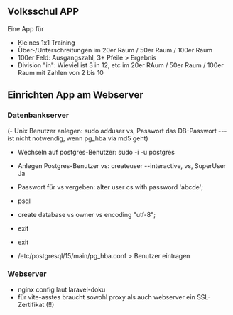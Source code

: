 ## Volksschul APP

Eine App für
- Kleines 1x1 Training
- Über-/Unterschreitungen im 20er Raum / 50er Raum / 100er Raum
- 100er Feld: Ausgangszahl, 3+ Pfeile > Ergebnis
- Division "in": Wieviel ist 3 in 12, etc im 20er RAum / 50er Raum / 100er Raum mit Zahlen von 2 bis 10

## Einrichten App am Webserver

### Datenbankserver

(- Unix Benutzer anlegen: sudo adduser vs, Passwort das DB-Passwort  --- ist nicht notwendig, wenn pg_hba via md5 geht)
- Wechseln auf postgres-Benutzer: sudo -i -u postgres
- Anlegen Postgres-Benutzer vs: createuser --interactive, vs, SuperUser Ja
- Passwort für vs vergeben: alter user cs with password 'abcde';
- psql
- create database vs owner vs encoding "utf-8";
- exit
- exit

- /etc/postgresql/15/main/pg_hba.conf  > Benutzer eintragen

### Webserver

- nginx config laut laravel-doku
- für vite-asstes braucht sowohl proxy als auch webserver ein SSL-Zertifikat (!!)
